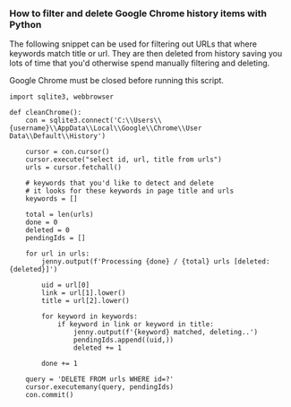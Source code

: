 ### How to filter and delete Google Chrome history items with Python

The following snippet can be used for filtering out URLs that where keywords match title or url. They are then deleted from history saving you lots of time that you'd otherwise spend manually filtering and deleting.

Google Chrome must be closed before running this script.
```
import sqlite3, webbrowser

def cleanChrome():
	con = sqlite3.connect('C:\\Users\\{username}\\AppData\\Local\\Google\\Chrome\\User Data\\Default\\History')

	cursor = con.cursor()
	cursor.execute("select id, url, title from urls")
	urls = cursor.fetchall()

	# keywords that you'd like to detect and delete
	# it looks for these keywords in page title and urls
	keywords = []

	total = len(urls)
	done = 0
	deleted = 0
	pendingIds = []

	for url in urls:
		jenny.output(f'Processing {done} / {total} urls [deleted: {deleted}]')

		uid = url[0]
		link = url[1].lower()
		title = url[2].lower()

		for keyword in keywords:
			if keyword in link or keyword in title:
				jenny.output(f'{keyword} matched, deleting..')
				pendingIds.append((uid,))
				deleted += 1

		done += 1

	query = 'DELETE FROM urls WHERE id=?'
	cursor.executemany(query, pendingIds)
	con.commit()
```